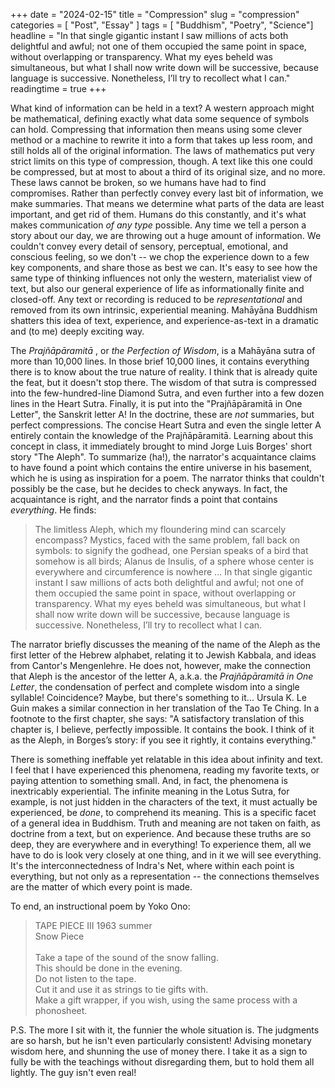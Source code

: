 +++
date = "2024-02-15"
title = "Compression"
slug = "compression"
categories = [ "Post", "Essay" ]
tags = [ "Buddhism", "Poetry", "Science"]
headline = "In that single gigantic instant I saw millions of acts both delightful and awful; not one of them occupied the same point in space, without overlapping or transparency. What my eyes beheld was simultaneous, but what I shall now write down will be successive, because language is successive. Nonetheless, I’ll try to recollect what I can."
readingtime = true
+++


What kind of information can be held in a text? A western approach might be mathematical, defining exactly what data some sequence of symbols can hold. Compressing that information then means using some clever method or a machine to rewrite it into a form that takes up less room, and still holds all of the original information. The laws of mathematics put very strict limits on this type of compression, though. A text like this one could be compressed, but at most to about a third of its original size, and no more. These laws cannot be broken, so we humans have had to find compromises. Rather than perfectly convey every last bit of information, we make summaries. That means we determine what parts of the data are least important, and get rid of them. Humans do this constantly, and it's what makes communication *of any type* possible. Any time we tell a person a story about our day, we are throwing out a huge amount of information. We couldn't convey every detail of sensory, perceptual, emotional, and conscious feeling, so we don't -- we chop the experience down to a few key components, and share those as best we can. It's easy to see how the same type of thinking influences not only the western, materialist view of text, but also our general experience of life as informationally finite and closed-off. Any text or recording is reduced to be *representational* and removed from its own intrinsic, experiential meaning. Mahāyāna Buddhism shatters this idea of text, experience, and experience-as-text in a dramatic and (to me) deeply exciting way. 

The *Prajñāpāramitā* , or *the Perfection of Wisdom*, is a Mahāyāna sutra of more than 10,000 lines. In those brief 10,000 lines, it contains everything there is to know about the true nature of reality. I think that is already quite the feat, but it doesn't stop there. The wisdom of that sutra is compressed into the few-hundred-line Diamond Sutra, and even further into a few dozen lines in the Heart Sutra. Finally, it is put into the "Prajñāpāramitā in One Letter", the Sanskrit letter A! In the doctrine, these are *not* summaries, but perfect compressions. The concise Heart Sutra and even the single letter A entirely contain the knowledge of the Prajñāpāramitā. Learning about this concept in class, it immediately brought to mind Jorge Luis Borges' short story "The Aleph". To summarize (ha!), the narrator's acquaintance claims to have found a point which contains the entire universe in his basement, which he is using as inspiration for a poem. The narrator thinks that couldn't possibly be the case, but he decides to check anyways. In fact, the acquaintance is right, and the narrator finds a point that contains *everything*. He finds:

>The limitless Aleph, which my floundering mind can scarcely encompass? Mystics, faced with the same problem, fall back on symbols: to signify the godhead, one Persian speaks of a bird that somehow is all birds; Alanus de Insulis, of a sphere whose center is everywhere and circumference is nowhere ... In that single gigantic instant I saw millions of acts both delightful and awful; not one of them occupied the same point in space, without overlapping or transparency. What my eyes beheld was simultaneous, but what I shall now write down will be successive, because language is successive. Nonetheless, I’ll try to recollect what I can.

The narrator briefly discusses the meaning of the name of the Aleph as the first letter of the Hebrew alphabet, relating it to Jewish Kabbala, and ideas from Cantor's Mengenlehre. He does not, however, make the connection that Aleph is the ancestor of the letter A, a.k.a. the *Prajñāpāramitā in One Letter*, the condensation of perfect and complete wisdom into a single syllable! Coincidence? Maybe, but there's something to it... Ursula K. Le Guin makes a similar connection in her translation of the Tao Te Ching. In a footnote to the first chapter, she says: "A satisfactory translation of this chapter is, I believe, perfectly impossible. It
contains the book. I think of it as the Aleph, in Borges’s story: if you see it
rightly, it contains everything."

There is something ineffable yet relatable in this idea about infinity and text. I feel that I have experienced this phenomena, reading my favorite texts, or paying attention to something small. And, in fact, the phenomena is inextricably experiential. The infinite meaning in the Lotus Sutra, for example, is not just hidden in the characters of the text, it must actually be experienced, be *done*, to comprehend its meaning. This is a specific facet of a general idea in Buddhism. Truth and meaning are not taken on faith, as doctrine from a text, but on experience. And because these truths are so deep, they are everywhere and in everything! To experience them, all we have to do is look very closely at one thing, and in it we will see everything. It's the interconnectedness of Indra's Net, where within each point is everything, but not only as a representation -- the connections themselves are the matter of which every point is made.

To end, an instructional poem by Yoko Ono:

>TAPE PIECE III
>1963 summer \
>Snow Piece \
>\
>Take a tape of the sound of the snow falling. \
>This should be done in the evening. \
>Do not listen to the tape. \
>Cut it and use it as strings to tie gifts with. \
>Make a gift wrapper, if you wish, using the same process with a phonosheet.



P.S.
The more I sit with it, the funnier the whole situation is. The judgments are so harsh, but he isn't even particularly consistent! Advising monetary wisdom here, and shunning the use of money there. I take it as a sign to fully be with the teachings without disregarding them, but to hold them all lightly. The guy isn't even real! 

